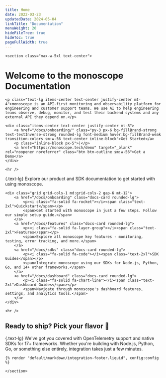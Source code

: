 ```yaml
---
title: Home
date: 2022-03-23
updatedDate: 2024-05-04
linkTitle: "Documentation"
menuWeight: 20
hideFileTree: true
hideToc: true
pageFullWidth: true
---
```


```=html
<section class="max-w-5xl text-center">
```

# Welcome to the monoscope Documentation

```=html
<p class="text-lg items-center text-center justify-center mt-4">monoscope is an API-first monitoring and observability platform for engineering and customer support teams. We use AI to help engineering teams observe, debug, monitor, and test their backend systems and any external API they depend on.</p>

<div class="items-center text-center justify-center mt-8">
    <a href="/docs/onboarding/" class="py-3 px-6 bg-fillBrand-strong text-textInverse-strong rounded-lg font-medium hover:bg-fillBrand-weak transition-colors sm:w-56 text-center inline-block">Get Started</a>
    <p class="inline-block px-5">|</p>
    <a href="https://monoscope.tech/demo" target="_blank" rel="noopener noreferrer" class="btn btn-outline sm:w-56">Get a Demo</a>
</div>
```

```=html
<hr />
```

{.text-lg}
Explore our product and SDK documentation to get started with using monoscope.

```=html
<div class="grid grid-cols-1 md:grid-cols-2 gap-6 mt-12">
    <a href="/docs/onboarding" class="docs-card rounded-lg">
        <p><i class="fa-solid fa-rocket"></i><span class="text-2xl">Quickstart</span></p>
        <span>Get started with monoscope in just a few steps. Follow our simple setup guide.</span>
    </a>
    <a href="/docs/features" class="docs-card rounded-lg">
        <p><i class="fa-solid fa-layer-group"></i><span class="text-2xl">Features</span></p>
        <span>Explore all monoscope key features - monitoring, testing, error tracking, and more.</span>
    </a>
    <a href="/docs/sdks" class="docs-card rounded-lg">
        <p><i class="fa-solid fa-code"></i><span class="text-2xl">SDK Guides</span></p>
        <span>Integrate monoscope using our SDKs for Node.js, Python, Go, and 14+ other frameworks.</span>
    </a>
    <a href="/docs/dashboard" class="docs-card rounded-lg">
        <p><i class="fa-solid fa-chart-line"></i><span class="text-2xl">Dashboard Guides</span></p>
        <span>Navigate through monoscope's dashboard features, settings, and analytics tools.</span>
    </a>
</div>
```

```=html
<hr />
```

## Ready to ship? Pick your flavor 🚀

{.text-lg}
We've got you covered with OpenTelemetry support and native SDKs for 17+ frameworks. Whether you're building with Node.js, Python, Go, or something else entirely, integration takes just a few minutes.

```=html
{% render "default/markdown/integration-footer.liquid", config:config %}
```

```=html
</section>
```
